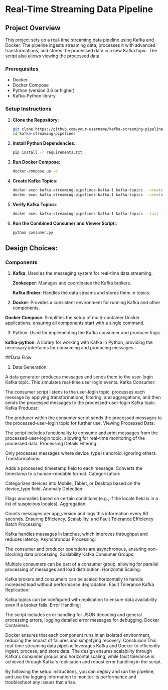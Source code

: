 # Real-Time Streaming Data Pipeline

## Project Overview

This project sets up a real-time streaming data pipeline using Kafka and Docker. The pipeline ingests streaming data, processes it with advanced transformations, and stores the processed data in a new Kafka topic. The script also allows viewing the processed data.

### Prerequisites

- Docker
- Docker Compose
- Python (version 3.6 or higher)
- Kafka-Python library

### Setup Instructions

1. **Clone the Repository**:

   ```bash
   git clone https://github.com/your-username/kafka-streaming-pipelines.git
   cd kafka-streaming-pipelines

2. **Install Python Dependencies:**:

   ```bash
   pip install -r requirements.txt

3. **Run Docker Compose:**:

   ```bash
   docker-compose up -d

4. **Create Kafka Topics**:

     ```bash
   docker exec kafka-streaming-pipelines-kafka-1 kafka-topics --create --topic user-login --bootstrap-server localhost:29092 --replication-factor 1 --partitions 1
   docker exec kafka-streaming-pipelines-kafka-1 kafka-topics --create --topic processed-user-login --bootstrap-server localhost:29092 --replication-factor 1 --partitions 1

5. **Verify Kafka Topics:**:

    ```bash
   docker exec kafka-streaming-pipelines-kafka-1 kafka-topics --list --bootstrap-server localhost:29092

6. **Run the Combined Consumer and Viewer Script:**:

   ```bash
   python consumer.py

## Design Choices:

### Components

1. **Kafka**: Used as the messaging system for real-time data streaming.

   **Zookeeper**: Manages and coordinates the Kafka brokers.

   **Kafka Broker**: Handles the data streams and stores them in topics.

2. **Docker**: Provides a consistent environment for running Kafka and other components.
   
**Docker Compose**: Simplifies the setup of multi-container Docker applications, ensuring all components start with a single command.

3. Python: Used for implementing the Kafka consumer and producer logic.

**kafka-python**: A library for working with Kafka in Python, providing the necessary interfaces for consuming and producing messages.

##Data Flow

1. Data Generation:

A data generator produces messages and sends them to the user-login Kafka topic. This simulates real-time user login events.
Kafka Consumer:

The consumer script listens to the user-login topic, processes each message by applying transformations, filtering, and aggregations, and then sends the processed messages to the processed-user-login Kafka topic.
Kafka Producer:

The producer within the consumer script sends the processed messages to the processed-user-login topic for further use.
Viewing Processed Data:

The script includes functionality to consume and print messages from the processed-user-login topic, allowing for real-time monitoring of the processed data.
Processing Details
Filtering:

Only processes messages where device_type is android, ignoring others.
Transformations:

Adds a processed_timestamp field to each message.
Converts the timestamp to a human-readable format.
Categorization:

Categorizes devices into Mobile, Tablet, or Desktop based on the device_type field.
Anomaly Detection:

Flags anomalies based on certain conditions (e.g., if the locale field is in a list of suspicious locales).
Aggregation:

Counts messages per app_version and logs this information every 60 seconds.
Ensuring Efficiency, Scalability, and Fault Tolerance
Efficiency
Batch Processing:

Kafka handles messages in batches, which improves throughput and reduces latency.
Asynchronous Processing:

The consumer and producer operations are asynchronous, ensuring non-blocking data processing.
Scalability
Kafka Consumer Groups:

Multiple consumers can be part of a consumer group, allowing for parallel processing of messages and load distribution.
Horizontal Scaling:

Kafka brokers and consumers can be scaled horizontally to handle increased load without performance degradation.
Fault Tolerance
Kafka Replication:

Kafka topics can be configured with replication to ensure data availability even if a broker fails.
Error Handling:

The script includes error handling for JSON decoding and general processing errors, logging detailed error messages for debugging.
Docker Containers:

Docker ensures that each component runs in an isolated environment, reducing the impact of failures and simplifying recovery.
Conclusion
This real-time streaming data pipeline leverages Kafka and Docker to efficiently ingest, process, and store data. The design ensures scalability through Kafka's consumer groups and horizontal scaling, while fault tolerance is achieved through Kafka's replication and robust error handling in the script.

By following the setup instructions, you can deploy and run the pipeline, and use the logging information to monitor its performance and troubleshoot any issues that arise.

